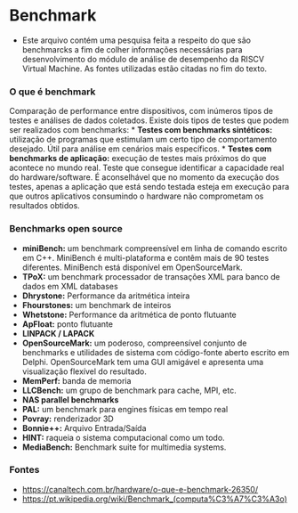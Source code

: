 # Benchmark
* Este arquivo contém uma pesquisa feita a respeito do que são benchmarcks a fim de colher informações necessárias para desenvolvimento do módulo de análise de desempenho da RISCV Virtual Machine. As fontes utilizadas estão citadas no fim do texto.

### O que é benchmark
Comparação de performance entre dispositivos, com inúmeros tipos de testes e análises de dados coletados. Existe dois tipos de testes que podem ser realizados com benchmarks:
    * **Testes com benchmarks sintéticos:** utilização de programas que estimulam um certo tipo de comportamento desejado. Útil para análise em cenários mais específicos.
    * **Testes com benchmarks de aplicação:** execução de testes mais próximos do que acontece no mundo real. Teste que consegue identificar a capacidade real do hardware/software.
É aconselhável que no momento da execução dos testes, apenas a aplicação que está sendo testada esteja em execução para que outros aplicativos consumindo o hardware não comprometam os resultados obtidos.

### Benchmarks open source
* **miniBench:** um benchmark compreensível em linha de comando escrito em C++. MiniBench é multi-plataforma e contêm mais de 90 testes diferentes. MiniBench está disponível em OpenSourceMark.
* **TPoX:** um benchmark processador de transações XML para banco de dados em XML databases
* **Dhrystone:** Performance da aritmética inteira
* **Fhourstones:** um benchmark de inteiros
* **Whetstone:** Performance da aritmética de ponto flutuante
* **ApFloat:** ponto flutuante
* **LINPACK / LAPACK**
* **OpenSourceMark:** um poderoso, compreensível conjunto de benchmarks e utilidades de sistema com código-fonte aberto escrito em Delphi. OpenSourceMark tem uma GUI amigável e apresenta uma visualização flexível do resultado.
* **MemPerf:** banda de memoria
* **LLCBench:** um grupo de benchmark para cache, MPI, etc.
* **NAS parallel benchmarks**
* **PAL:** um benchmark para engines físicas em tempo real
* **Povray:** renderizador 3D
* **Bonnie++:** Arquivo Entrada/Saída
* **HINT:** raqueia o sistema computacional como um todo.
* **MediaBench:** Benchmark suite for multimedia systems.

### Fontes
* https://canaltech.com.br/hardware/o-que-e-benchmark-26350/
* https://pt.wikipedia.org/wiki/Benchmark_(computa%C3%A7%C3%A3o)
